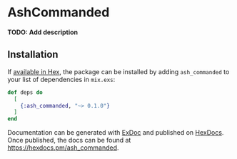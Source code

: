 # AshCommanded

**TODO: Add description**

## Installation

If [available in Hex](https://hex.pm/docs/publish), the package can be installed
by adding `ash_commanded` to your list of dependencies in `mix.exs`:

```elixir
def deps do
  [
    {:ash_commanded, "~> 0.1.0"}
  ]
end
```

Documentation can be generated with [ExDoc](https://github.com/elixir-lang/ex_doc)
and published on [HexDocs](https://hexdocs.pm). Once published, the docs can
be found at <https://hexdocs.pm/ash_commanded>.

